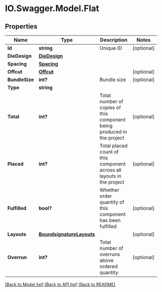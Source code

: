 # IO.Swagger.Model.Flat
## Properties

Name | Type | Description | Notes
------------ | ------------- | ------------- | -------------
**Id** | **string** | Unique ID | [optional] 
**DieDesign** | [**DieDesign**](DieDesign.md) |  | 
**Spacing** | [**Spacing**](Spacing.md) |  | 
**Offcut** | [**Offcut**](Offcut.md) |  | [optional] 
**BundleSize** | **int?** | Bundle size | [optional] 
**Type** | **string** |  | 
**Total** | **int?** | Total number of copies of this component being produced in the project | [optional] 
**Placed** | **int?** | Total placed count of this component across all layouts in the project | [optional] 
**Fulfilled** | **bool?** | Whether order quantity of this component has been fulfilled | [optional] 
**Layouts** | [**BoundsignatureLayouts**](BoundsignatureLayouts.md) |  | [optional] 
**Overrun** | **int?** | Total number of overruns above ordered quantity | [optional] 

[[Back to Model list]](../README.md#documentation-for-models) [[Back to API list]](../README.md#documentation-for-api-endpoints) [[Back to README]](../README.md)

